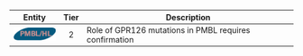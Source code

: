 |Entity|Tier|Description              |
|:----:|:----:|------------------------------|
|![PMBL](images/icons/PMBL_tier2.png) | 2 | Role of GPR126 mutations in PMBL requires confirmation|
